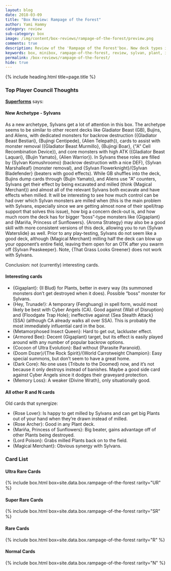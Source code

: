 ```yaml
---
layout: blog
date: 2018-03-09
title: "Box Review: Rampage of the Forest"
author: Yami Hammy
category: review
sub-category: box
image: /img/content/box-reviews/rampage-of-the-forest/preview.png
comments: true
description: Review of the 'Rampage of the Forest'box. New deck types included with this box are Sylvans as well as insect and plant support.
keywords: box, minibox, rampage-of-the-forest, review, sylvan, plant, insect
permalink: /box-reviews/rampage-of-the-forest/
hide: true
---
```


{% include heading.html title=page.title %}

<!--[w100]
![banner](/img/content/box-reviews/rampage-of-the-forest/banner.jpg)-->

### Top Player Council Thoughts

**[Superforms](/authors/superforms/)** says: 

#### New Archetype -  Sylvans

As a new archetype, Sylvans get a lot of attention in this box. The archetype seems to be similar to other recent decks like Gladiator Beast (GB), Bujins, and Aliens, with dedicated monsters for backrow destruction ({Gladiator Beast Bestiari}, {Bujingi Centipede}, {Alien Telepath}), cards to assist with monster removal ({Gladiator Beast Murmillo}, {Bujingi Boar}, {"A" Cell Recombination Device}), and core monsters with high ATK ({Gladiator Beast Laquari}, {Bujin Yamato}, {Alien Warrior}). 
In Sylvans these roles are filled by {Sylvan Komushroomo} (backrow destruction with a nice DEF), {Sylvan Marshalleaf} (monster removal), and {Sylvan Flowerknight}/{Sylvan Bladefender} (beaters with good effects). 
While GB shuffles into the deck, Bujins dump cards through {Bujin Yamato}, and Aliens use "A" counters, Sylvans get their effect by being excavated and milled (think {Magical Merchant}) and almost all of the relevant Sylvans both excavate and have effects when milled. It will be interesting to see how much control can be had over which Sylvan monsters are milled when (this is the main problem with Sylvans, especially since we are getting almost none of their spell/trap support that solves this issue), how big a concern deck-out is, and how much room the deck has for bigger “boss”-type monsters like {Gigaplant} and {Mariña, Princess of Sunflowers}. 
{Aroma Strategy} may also be a good skill with more consistent versions of this deck, allowing you to run {Sylvan Waterslide} as well. Prior to any play-testing, Sylvans do not seem like a good deck, although {Magical Merchant} milling half the deck can blow up your opponent’s entire field, leaving them open for an OTK after you swarm off {Sylvan Peaskeeper}. Note, {That Grass Looks Greener} does not work with Sylvans.

Conclusion: not (currently) interesting cards.

#### Interesting cards
- {Gigaplant}: {Il Blud} for Plants, better in every way (its summoned monsters don’t get destroyed when it does). Possible “boss” monster for Sylvans.
- {Hey, Trunade!}: A temporary {Fenghuang} in spell form, would most likely be best with Cyber Angels (CA). Good against {Wall of Disruption} and {Floodgate Trap Hole}; ineffective against {Sea Stealth Attack} (SSA) (although CA already walks all over SSA). This is probably the most immediately influential card in the box.
- {Metamorphosed Insect Queen}: Hard to get out, lackluster effect.
- {Armored Bee}: Decent {Gigaplant} target, but its effect is easily played around with any number of popular backrow options.
- {Cocoon of Ultra Evolution}: Bad without {Parasite Paranoid}.
- {Doom Dozer}/{The Rock Spirit}/{World Carrotweight Champion}: Easy special summons, but don’t seem to have a great home.
- {Dark Core}: No one uses {Tribute to the Doomed} now, and it’s not because it only destroys instead of banishes. Maybe a good side card against Cyber Angels since it dodges their graveyard protection.
- {Memory Loss}: A weaker {Divine Wrath}, only situationally good.

#### All other R and N cards

Old cards that synergize:

- {Rose Lover}: Is happy to get milled by Sylvans and can get big Plants out of your hand when they’re drawn instead of milled.
- {Rose Archer}: Good in any Plant deck.
- {Mariña, Princess of Sunflowers}: Big beater, gains advantage off of other Plants being destroyed.
- {Lord Poison}: Grabs milled Plants back on to the field.
- {Magical Merchant}: Obvious synergy with Sylvans.

### Card List

#### Ultra Rare Cards

{% include box.html box=site.data.box.rampage-of-the-forest rarity="UR" %}

#### Super Rare Cards

{% include box.html box=site.data.box.rampage-of-the-forest rarity="SR" %}

#### Rare Cards

{% include box.html box=site.data.box.rampage-of-the-forest rarity="R" %}

#### Normal Cards

{% include box.html box=site.data.box.rampage-of-the-forest rarity="N" %}
